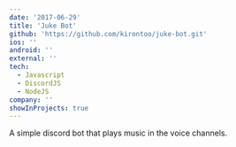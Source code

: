 ```yaml
---
date: '2017-06-29'
title: 'Juke Bot'
github: 'https://github.com/kirontoo/juke-bot.git'
ios: ''
android: ''
external: ''
tech:
  - Javascript
  - DiscordJS
  - NodeJS
company: ''
showInProjects: true
---
```


A simple discord bot that plays music in the voice channels.
